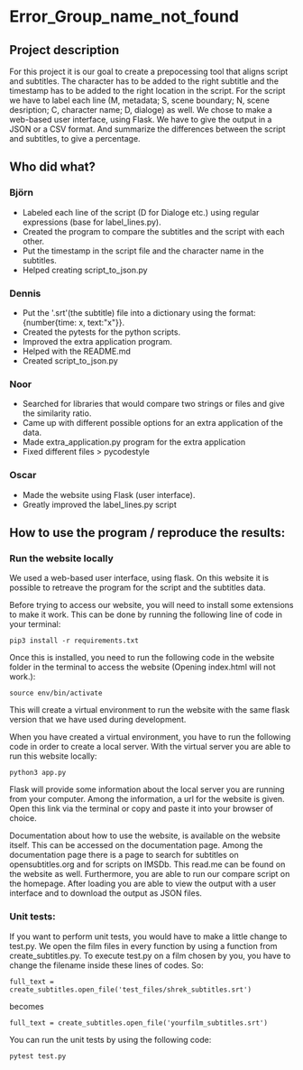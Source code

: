 # Error_Group_name_not_found

## Project description
For this project it is our goal to create a prepocessing tool that aligns script and subtitles. The character has to be added to the right subtitle and the timestamp has to be added to the right location in the script. For the script we have to label each line (M, metadata; S, scene boundary; N, scene desription; C, character name; D, dialoge) as well. 
We chose to make a web-based user interface, using Flask.
We have to give the output in a JSON or a CSV format.
And summarize the differences between the script and subtitles, to give a percentage.

## Who did what? 

### Björn 
- Labeled each line of the script (D for Dialoge etc.) using regular expressions (base for label_lines.py).
- Created the program to compare the subtitles and the script with each other.
- Put the timestamp in the script file and the character name in the subtitles.
- Helped creating script_to_json.py

### Dennis 
- Put the '.srt'(the subtitle) file into a dictionary using the format: {number{time: x, text:"x"}}.
- Created the pytests for the python scripts.
- Improved the extra application program.
- Helped with the README.md
- Created script_to_json.py 

### Noor 
- Searched for libraries that would compare two strings or files and give the similarity ratio.
- Came up with different possible options for an extra application of the data.
- Made extra_application.py program for the extra application 
- Fixed different files > pycodestyle

### Oscar 
- Made the website using Flask (user interface).
- Greatly improved the label_lines.py script

## How to use the program / reproduce the results:
### Run the website locally
We used a web-based user interface, using flask. On this website it is possible to retreave the program for the script and the subtitles data.

Before trying to access our website, you will need to install some extensions to make it work. This can be done by running the following line of code in your terminal:

```
pip3 install -r requirements.txt
```

Once this is installed, you need to run the following code in the website folder in the terminal to access the website (Opening index.html will not work.):

``` 
source env/bin/activate
```
This will create a virtual environment to run the website with the same flask version that we have used during development.

When you have created a virtual environment, you have to run the following code in order to create a local server. With the virtual server you are able to run this website locally:

```
python3 app.py
```

Flask will provide some information about the local server you are running from your computer. Among the information, a url for the website is given. Open this link via the terminal or copy and paste it into your browser of choice.

Documentation about how to use the website, is available on the website itself. This can be accessed on the documentation page. Among the documentation page there is a page to search for subtitles on opensubtitles.org and for scripts on IMSDb. This read.me can be found on the website as well. Furthermore, you are able to run our compare script on the homepage. After loading you are able to view the output with a user interface and to download the output as JSON files. 

### Unit tests:

If you want to perform unit tests, you would have to make a little change to test.py. We open the film files in every function by using a function from create_subtitles.py. To execute test.py on a film chosen by you, you have to change the filename inside these lines of codes. So:

```
full_text = create_subtitles.open_file('test_files/shrek_subtitles.srt')
```

becomes

```
full_text = create_subtitles.open_file('yourfilm_subtitles.srt')
```

You can run the unit tests by using the following code:
```
pytest test.py
```
